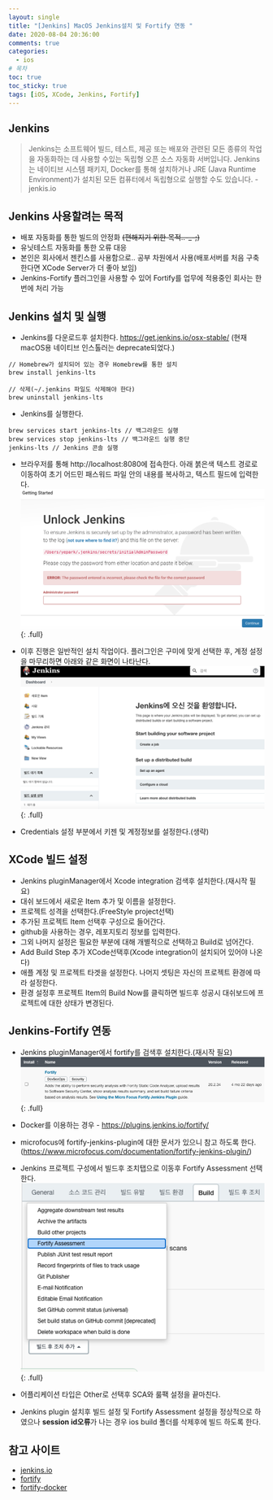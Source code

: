 ```yaml
---
layout: single
title: "[Jenkins] MacOS Jenkins설치 및 Fortify 연동 "
date: 2020-08-04 20:36:00
comments: true
categories:
  - ios
# 목차
toc: true
toc_sticky: true
tags: [iOS, XCode, Jenkins, Fortify]
---
```

## Jenkins
> Jenkins는 소프트웨어 빌드, 테스트, 제공 또는 배포와 관련된 모든 종류의 작업을 자동화하는 데 사용할 수있는 독립형 오픈 소스 자동화 서버입니다.
Jenkins는 네이티브 시스템 패키지, Docker를 통해 설치하거나 JRE (Java Runtime Environment)가 설치된 모든 컴퓨터에서 독립형으로 실행할 수도 있습니다. - jenkis.io

## Jenkins 사용할려는 목적
- 배포 자동화를 통한 빌드의 안정화 ~~(편해지기 위한 목적..-_-;)~~
- 유닛테스트 자동화를 통한 오류 대응
- 본인은 회사에서 젠킨스를 사용함으로.. 공부 차원에서 사용(배포서버를 처음 구축 한다면 XCode Server가 더 좋아 보임)
- Jenkins-Fortify 플러그인을 사용할 수 있어 Fortify를 업무에 적용중인 회사는 한번에 처리 가능

## Jenkins 설치 및 실행
- Jenkins를 다운로드후 설치한다. <https://get.jenkins.io/osx-stable/> (현재 macOS용 네이티브 인스톨러는 deprecate되었다.) 
```
// Homebrew가 설치되어 있는 경우 Homebrew를 통한 설치
brew install jenkins-lts

// 삭제(~/.jenkins 파일도 삭제해야 한다)
brew uninstall jenkins-lts
```  
- Jenkins를 실행한다.  
```
brew services start jenkins-lts // 백그라운드 실행
brew services stop jenkins-lts // 백그라운드 실행 중단
jenkins-lts // Jenkins 콘솔 실행
```  
- 브라우저를 통해 http://localhost:8080에 접속한다. 아래 붉은색 텍스트 경로로 이동하여 초기 어드민 패스워드 파일 안의 내용를 복사하고, 텍스트 필드에 입력한다.
![Jenkins](https://raw.githubusercontent.com/yepark/yepark.github.io/master/assets/images/jenkins1.png)
{: .full}

- 이후 진행은 일반적인 설치 작업이다. 플러그인은 구미에 맞게 선택한 후, 계정 설정을 마무리하면 아래와 같은 화면이 나타난다.
![Jenkins](https://raw.githubusercontent.com/yepark/yepark.github.io/master/assets/images/jenkins6.png)
{: .full}

- Credentials 설정 부분에서 키젠 및 계정정보를 설정한다.(생략)

## XCode 빌드 설정
- Jenkins pluginManager에서 Xcode integration 검색후 설치한다.(재시작 필요)
![]()
- 대쉬 보드에서 새로운 Item 추가 및 이름을 설정한다.
- 프로젝트 성격을 선택한다.(FreeStyle project선택)
- 추가된 프로젝트 Item 선택후 구성으로 들어간다.
- github을 사용하는 경우, 레포지토리 정보를 입력한다. 
- 그외 나머지 설정은 필요한 부분에 대해 개별적으로 선택하고 Build로 넘어간다.
- Add Build Step 추가 XCode선택후(Xcode integration이 설치되어 있어야 나온다)
- 애플 계정 및 프로젝트 타겟을 설정한다. 나머지 셋팅은 자신의 프로젝트 환경에 따라 설정한다.
- 환경 설정후 프로젝트 Item의 Build Now를 클릭하면 빌드후 성공시 대쉬보드에 프로젝트에 대한 상태가 변경된다.

## Jenkins-Fortify 연동
- Jenkins pluginManager에서 fortify를 검색후 설치한다.(재시작 필요)
![Jenkins](https://raw.githubusercontent.com/yepark/yepark.github.io/master/assets/images/jenkins_fortify.png)
{: .full}

- Docker를 이용하는 경우 - <https://plugins.jenkins.io/fortify/>
- microfocus에 fortify-jenkins-plugin에 대한 문서가 있으니 참고 하도록 한다. (<https://www.microfocus.com/documentation/fortify-jenkins-plugin/>)
- Jenkins 프로젝트 구성에서 빌드후 조치탭으로 이동후 Fortify Assessment 선택한다.
![Jenkins](https://raw.githubusercontent.com/yepark/yepark.github.io/master/assets/images/jenkins_fortify2.png)
{: .full}
- 어플리케이션 타입은 Other로 선택후 SCA와 룰팩 설정을 끝마친다.  
- Jenkins plugin 설치후 빌드 설정 및 Fortify Assessment 설정을 정상적으로 하였으나 **session id오류**가 나는 경우 ios build 폴더를 삭제후에 빌드 하도록 한다.

## 참고 사이트
- [jenkins.io](https://www.jenkins.io/)
- [fortify](https://www.microfocus.com/documentation/fortify-jenkins-plugin/)
- [fortify-docker](https://plugins.jenkins.io/fortify/)
